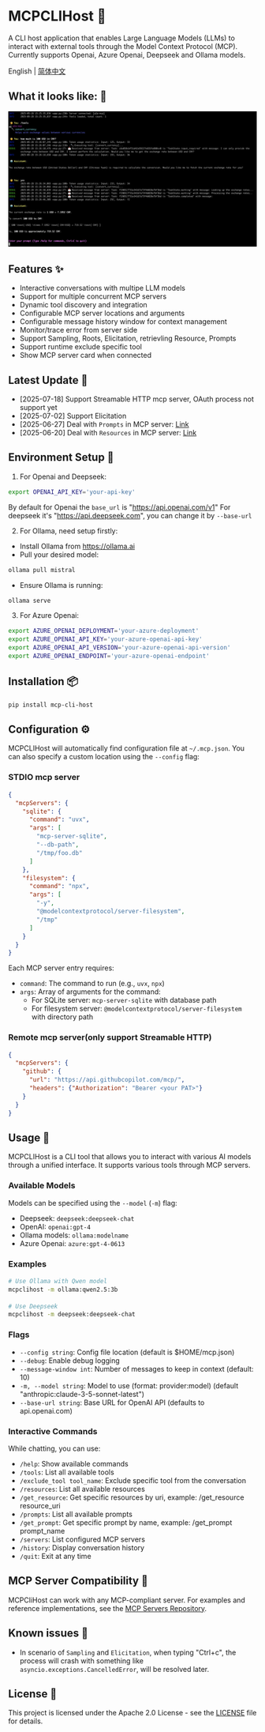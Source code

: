 # MCPCLIHost 🤖

A CLI host application that enables Large Language Models (LLMs) to interact with external tools through the Model Context Protocol (MCP). Currently supports Openai, Azure Openai, Deepseek and Ollama models.

English | [简体中文](./README-zh.md)

## What it looks like: 🤠
![snapshot](./mcp-cli-host.png)

## Features ✨

- Interactive conversations with multipe LLM models
- Support for multiple concurrent MCP servers
- Dynamic tool discovery and integration
- Configurable MCP server locations and arguments
- Configurable message history window for context management
- Monitor/trace error from server side
- Support Sampling, Roots, Elicitation, retrievling Resource, Prompts
- Support runtime exclude specific tool
- Show MCP server card when connected

## Latest Update 💌
- [2025-07-18] Support Streamable HTTP mcp server, OAuth process not support yet
- [2025-07-02] Support Elicitation
- [2025-06-27] Deal with `Prompts` in MCP server: [Link](./docs/prompts_usage.md)
- [2025-06-20] Deal with `Resources` in MCP server: [Link](./docs/resource_templates_implements.md)

## Environment Setup 🔧

1. For Openai and Deepseek:
```bash
export OPENAI_API_KEY='your-api-key'
```
By default for Openai the `base_url` is "https://api.openai.com/v1"
For deepseek it's "https://api.deepseek.com", you can change it by `--base-url`

2. For Ollama, need setup firstly:
- Install Ollama from https://ollama.ai
- Pull your desired model:
```bash
ollama pull mistral
```
- Ensure Ollama is running:
```bash
ollama serve
```
3. For Azure Openai:
```bash
export AZURE_OPENAI_DEPLOYMENT='your-azure-deployment'
export AZURE_OPENAI_API_KEY='your-azure-openai-api-key'
export AZURE_OPENAI_API_VERSION='your-azure-openai-api-version'
export AZURE_OPENAI_ENDPOINT='your-azure-openai-endpoint'
```
## Installation 📦

```bash
pip install mcp-cli-host
```

## Configuration ⚙️

MCPCLIHost will automatically find configuration file at `~/.mcp.json`. You can also specify a custom location using the `--config` flag:

### STDIO mcp server
```json
{
  "mcpServers": {
    "sqlite": {
      "command": "uvx",
      "args": [
        "mcp-server-sqlite",
        "--db-path",
        "/tmp/foo.db"
      ]
    },
    "filesystem": {
      "command": "npx",
      "args": [
        "-y",
        "@modelcontextprotocol/server-filesystem",
        "/tmp"
      ]
    }
  }
}
```

Each MCP server entry requires:
- `command`: The command to run (e.g., `uvx`, `npx`) 
- `args`: Array of arguments for the command:
  - For SQLite server: `mcp-server-sqlite` with database path
  - For filesystem server: `@modelcontextprotocol/server-filesystem` with directory path

### Remote mcp server(only support Streamable HTTP)
```json
{
  "mcpServers": {
    "github": {
      "url": "https://api.githubcopilot.com/mcp/",
      "headers": {"Authorization": "Bearer <your PAT>"}
    }
  }
}
```

## Usage 🚀

MCPCLIHost is a CLI tool that allows you to interact with various AI models through a unified interface. It supports various tools through MCP servers.

### Available Models
Models can be specified using the `--model` (`-m`) flag:
- Deepseek: `deepseek:deepseek-chat`
- OpenAI: `openai:gpt-4`
- Ollama models: `ollama:modelname`
- Azure Openai: `azure:gpt-4-0613`

### Examples
```bash
# Use Ollama with Qwen model
mcpclihost -m ollama:qwen2.5:3b

# Use Deepseek
mcpclihost -m deepseek:deepseek-chat
```

### Flags
- `--config string`: Config file location (default is $HOME/mcp.json)
- `--debug`: Enable debug logging
- `--message-window int`: Number of messages to keep in context (default: 10)
- `-m, --model string`: Model to use (format: provider:model) (default "anthropic:claude-3-5-sonnet-latest")
- `--base-url string`: Base URL for OpenAI API (defaults to api.openai.com)

### Interactive Commands

While chatting, you can use:
- `/help`: Show available commands
- `/tools`: List all available tools
- `/exclude_tool tool_name`: Exclude specific tool from the conversation
- `/resources`: List all available resources
- `/get_resource`: Get specific resources by uri, example: /get_resource resource_uri
- `/prompts`: List all available prompts
- `/get_prompt`: Get specific prompt by name, example: /get_prompt prompt_name
- `/servers`: List configured MCP servers
- `/history`: Display conversation history
- `/quit`: Exit at any time


## MCP Server Compatibility 🔌

MCPCliHost can work with any MCP-compliant server. For examples and reference implementations, see the [MCP Servers Repository](https://github.com/modelcontextprotocol/servers).

## Known issues 🐛
- In scenario of `Sampling` and `Elicitation`, when typing "Ctrl+c", the process will crash with something like `asyncio.exceptions.CancelledError`, will be resolved later.

## License 📄

This project is licensed under the Apache 2.0 License - see the [LICENSE](LICENSE) file for details.
